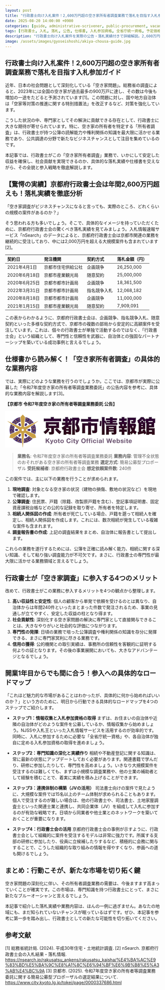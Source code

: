 ```yaml
---
layout: post
title: "行政書士向け入札案件！2,600万円超の空き家所有者調査業務で落札を目指す入札参加ガイド"
date: 2025-08-20 14:00:00 +0900
categories: [guide, administrative-scrivener, public-procurement, vacant-house]
tags: [行政書士, 入札, 落札, 公告, 仕様書, 入札参加資格, 全省庁統一資格, 予定価格, 競争入札, 空き家調査, 所有者調査, 業務委託, 京都府行政書士会, 公共調達]
description: "行政書士向け入札案件を実際の公告・落札実績付きで詳細解説。2,600万円超の空き家所有者調査業務から入札参加資格取得まで、落札を目指す行政書士のための入札参加戦略を完全ガイド。"
image: /assets/images/gyoseishoshi/akiya-chousa-guide.jpg
---
```


## 行政書士向け入札案件！2,600万円超の空き家所有者調査業務で落札を目指す入札参加ガイド

近年、日本の社会問題として深刻化している「空き家問題」。総務省の調査によると、2023年には全国の空き家が過去最多の900万戸に達し、その数は今後も増加の一途をたどると予測されています[1]。この問題に対し、国や地方自治体は「空家等対策の推進に関する特別措置法」を改正するなど、対策を強化しています。

こうした状況の中、専門家としてその解決に貢献できる存在として、行政書士に大きな期待が寄せられています。特に、空き家の所有者を特定する「所有者調査」は、行政書士が持つ公簿の読解能力や権利関係の知識を最大限に活かせる業務であり、公共調達の分野で新たなビジネスチャンスとして注目を集めているのです。

本記事では、行政書士がこの「空き家所有者調査」業務で、いかにして安定した収益を確保し、社会貢献を実現できるのか、具体的な落札実績や仕様書を交えながら、その全貌と参入戦略を徹底解説します。

## 【驚愕の実績】京都府行政書士会は年間2,600万円超えも！落札実績を徹底分析

「空き家調査がビジネスチャンスになると言っても、実際のところ、どれくらいの規模の案件があるのか？」

そう思われる方も多いでしょう。そこで、具体的なイメージを持っていただくために、京都府行政書士会の驚くべき落札実績を見てみましょう。入札情報速報サービス「nSearch」のデータによると、京都府行政書士会は京都市関連の業務を継続的に受注しており、中には2,000万円を超える大規模案件も含まれています[2]。

| 契約日 | 発注機関 | 契約方式 | 落札金額（円） |
| :--- | :--- | :--- | :--- |
| 2021年4月1日 | 京都市住宅供給公社 | 企画競争 | 26,250,000 |
| 2020年6月18日 | 京都市産業観光局 | 随意契約 | 25,000,000 |
| 2020年6月25日 | 京都市都市計画局 | 企画競争 | 18,361,500 |
| 2022年3月31日 | 京都市都市計画局 | 指名競争入札 | 12,068,182 |
| 2020年8月18日 | 京都市都市計画局 | 企画競争 | 11,000,000 |
| 2021年1月15日 | 京都市産業観光局 | 随意契約 | 7,909,091 |

この表からわかるように、京都府行政書士会は、企画競争、指名競争入札、随意契約といった多様な契約方式で、京都市の複数の部局から安定的に高額案件を受注しています。これは、個々の行政書士が単独で活動するのではなく、「行政書士会」という組織として、専門性と信頼性を武器に、自治体との強固なパートナーシップを築いている成功事例と言えるでしょう。

## 仕様書から読み解く！「空き家所有者調査」の具体的な業務内容

では、実際にどのような業務を行うのでしょうか。ここでは、京都市が実際に公募した「令和7年度空き家の所有者等調査業務委託」の公告内容を参考に、具体的な業務内容を解説します[3]。

**【京都市 令和7年度空き家の所有者等調査業務委託 公告】**

![京都市空き家調査業務委託公告](/assets/images/gyoseishoshi/kyoto_akiya_chousa_koukou.png)

> **業務名**: 令和7年度空き家の所有者等調査業務委託
> **業務内容**: 管理不全状態のおそれがある空き家の所有者等調査業務
> **選定方式**: 簡易公募型プロポーザル
> **受託候補者**: 京都府行政書士会
> **想定依頼案件数**: 240件

この案件では、主に以下の業務を行うことが求められます。

1.  **現地調査**: 対象となる空き家の状況（建物の損傷、敷地の状況など）を現地で確認します。
2.  **公簿調査**: 住民票、戸籍（除籍、改製原戸籍を含む）、登記事項証明書、固定資産課税台帳などの公的な記録を取り寄せ、所有者を特定します。
3.  **相続人関係図の作成**: 所有者が死亡している場合、戸籍を遡って相続人を確定し、相続人関係図を作成します。これには、数次相続が発生している複雑な案件も含まれます。
4.  **調査報告書の作成**: 上記の調査結果をまとめ、自治体に報告書として提出します。

これらの業務を遂行するためには、公簿を正確に読み解く能力、相続に関する深い知識、そして粘り強い調査能力が不可欠です。まさに、行政書士の専門性が最大限に活かせる業務領域と言えるでしょう。

## 行政書士が「空き家調査」に参入する4つのメリット

改めて、行政書士がこの業務に参入するメリットを4つの観点から整理します。

1.  **高い収益性と安定性**: 個人の顧客から単発で依頼を受けるのとは異なり、自治体からは年間240件といったまとまった件数で発注されるため、事業の見通しが立てやすく、安定した収益の柱となり得ます。
2.  **社会貢献性**: 深刻化する空き家問題の解決に専門家として直接関与できることは、大きなやりがいと社会的な評価につながります。
3.  **専門性の発揮**: 日頃の業務で培った公簿調査や権利関係の知識を存分に発揮できる、まさに専門家冥利に尽きる業務です。
4.  **信用の獲得**: 公的機関との取引実績は、事務所の信頼性を客観的に証明する何よりの証となります。その後の事業展開においても、大きなアドバンテージとなるでしょう。

## 開業1年目からでも間に合う！参入への具体的なロードマップ

「これほど魅力的な市場があることはわかったが、具体的に何から始めればいいのか？」という方のために、明日から行動できる具体的なロードマップを4つのステップでご紹介します。

- **ステップ1：情報収集と入札参加資格の取得**
  まずは、お住まいの自治体や近隣の自治体がどのような案件を公募しているか、情報収集から始めましょう。NJSSや入札王といった入札情報サービスを活用するのが効率的です。同時に、入札に参加するために必要な「全省庁統一資格」や、各自治体が独自に定める入札参加資格の取得を進めましょう。

- **ステップ2：専門知識の深化と実績作り**
  相続や不動産登記に関する知識は、常に最新の状態にアップデートしておく必要があります。関連書籍で学んだり、研修に参加したりして、専門性を高めましょう。いきなり大規模案件を受注するのは難しくても、まずは小規模な調査業務や、他の士業の補助者として経験を積むことで、着実に実績を積み上げることができます。

- **ステップ3：連携体制の構築（JVの活用）**
  司法書士向けの案件で見たように、大規模な案件では15名以上のチーム体制が求められることもあります。個人で受注するのが難しい場合は、他の行政書士や、司法書士、土地家屋調査士といった関連士業と連携し、共同企業体（JV）を組成して入札に参加するのが有効な戦略です。日頃から同業者や他士業とのネットワークを築いておくことが重要になります。

- **ステップ4：行政書士会の活用**
  京都府行政書士会の事例が示すように、行政書士会として組織的に案件を受注するモデルは非常に強力です。所属する支部の研修に参加したり、役員に立候補したりするなど、積極的に会務に関与することで、こうした組織的な取り組みの情報を得やすくなり、参画への道も開けるでしょう。

## まとめ：行動こそが、新たな市場を切り拓く鍵

空き家問題の深刻化に伴い、その所有者調査業務の需要は、今後ますます高まっていくことが確実です。この市場は、専門知識を持つ行政書士にとって、まさに新たなブルーオーシャンと言えるでしょう。

本記事で紹介した落札実績や業務内容は、ほんの一例に過ぎません。あなたの地域にも、まだ知られていないチャンスが眠っているはずです。ぜひ、本記事を参考に第一歩を踏み出し、行政書士としての新たな可能性を切り拓いてください。

## 参考文献

[1] 総務省統計局. (2024). 平成30年住宅・土地統計調査.
[2] nSearch. 京都府行政書士会の入札結果・落札情報. https://nsearch.jp/rakusatsu_ankens/rakusatsu_kaisha/%E4%BA%AC%E9%83%BD%E5%BA%9C%E8%A1%8C%E6%94%BF%E6%9B%B8%E5%A3%AB%E4%BC%9A
[3] 京都市. (2025). 令和7年度空き家の所有者等調査業務委託に関する簡易公募型プロポーザルの選定結果について. https://www.city.kyoto.lg.jp/tokei/page/0000337686.html

